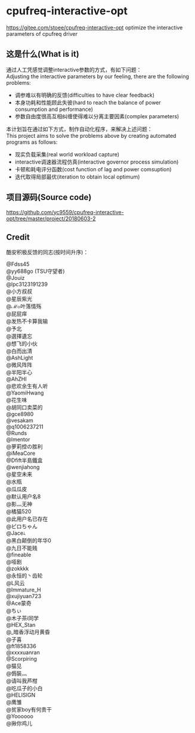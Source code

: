 # cpufreq-interactive-opt
<https://gitee.com/stoee/cpufreq-interactive-opt>
optimize the interactive parameters of cpufreq driver

## 这是什么(What is it)

通过人工凭感觉调整interactive参数的方式，有如下问题：  
Adjusting the interactive parameters by our feeling, there are the following problems:  

- 调参难以有明确的反馈(difficulties to have clear feedback)
- 本身功耗和性能顾此失彼(hard to reach the balance of power consumption and performance)
- 参数自由度很高互相纠缠使得难以分离主要因素(complex parameters)

本计划旨在通过如下方式，制作自动化程序，来解决上述问题：  
This project aims to solve the problems above by creating automated programs as follows:  

- 现实负载采集(real world workload capture)
- interactive调速器流程仿真(interactive governor process simulation)
- 卡顿和耗电评分函数(cost function of lag and power comsuption)
- 迭代取得局部最优(iteration to obtain local optimum)

## 项目源码(Source code)

<https://github.com/yc9559/cpufreq-interactive-opt/tree/master/project/20180603-2>

## Credit

酷安积极反馈的同志(按时间升序)：  

@Fdss45  
@yy688go (TSU守望者)  
@Jouiz  
@lpc3123191239  
@小方叔叔  
@星辰紫光  
@ℳ๓叶落情殇  
@屁屁痒  
@发热不卡算我输  
@予北  
@選擇遺忘  
@想飞的小伙  
@白而出清  
@AshLight  
@微风阵阵  
@半阳半心  
@AhZHI  
@悲欢余生有人听  
@YaomiHwang  
@花生味  
@胡同口卖菜的  
@gce8980  
@vesakam  
@q1006237211  
@Runds  
@lmentor  
@萝莉控の胜利  
@iMeaCore  
@Dfift半島鐵盒  
@wenjiahong  
@星空未来  
@水瓶  
@瓜瓜皮  
@默认用户名8  
@影灬无神  
@橘猫520  
@此用户名已存在  
@ピロちゃん  
@Jaceﮥ  
@黑白颠倒的年华0  
@九日不能贱  
@fineable  
@哑剧  
@zokkkk  
@永恒的丶齿轮  
@L风云  
@Immature_H  
@xujiyuan723  
@Ace蒙奇  
@ちぃ  
@木子茶i同学  
@HEX_Stan  
@_暗香浮动月黄昏  
@子喜  
@ft1858336  
@xxxxuanran  
@Scorpiring  
@猫见  
@僞裝灬  
@请叫我芦柑  
@吃瓜子的小白  
@HELISIGN  
@鹰雏  
@贫家boy有何贵干  
@Yoooooo  
@揪你鸡儿  
